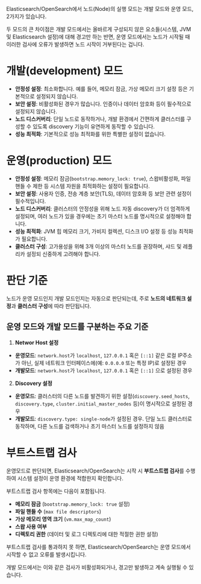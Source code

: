 Elasticsearch/OpenSearch에서 노드(Node)의 실행 모드는 개발 모드와 운영 모드, 2가지가 있습니다.

두 모드의 큰 차이점은 개발 모드에서는 올바르게 구성되지 않은 요소들(시스템, JVM 및 Elasticsearch 설정)에 대해 경고만 하는 반면, 운영 모드에서는 노드가 시작될 때 이러한 검사에 오류가 발생하면 노드 시작이 거부된다는 겁니다.

# 개발(development) 모드

- **안정성 설정**: 최소화합니다. 예를 들어, 메모리 잠금, 가상 메모리 크기 설정 등은 기본적으로 설정되지 않습니다.
- **보안 설정**: 비활성화된 경우가 많습니다. 인증이나 데이터 암호화 등이 필수적으로 설정되지 않습니다.
- **노드 디스커버리**: 단일 노드로 동작하거나, 개발 환경에서 간편하게 클러스터를 구성할 수 있도록 discovery 기능이 유연하게 동작할 수 있습니다.
- **성능 최적화**: 기본적으로 성능 최적화를 위한 특별한 설정이 없습니다.

# 운영(production) 모드

- **안정성 설정**: 메모리 잠금(`bootstrap.memory_lock: true`), 스왑비활성화, 파일 핸들 수 제한 등 시스템 자원을 최적화하는 설정이 필요합니다.
- **보안 설정**: 사용자 인증, 전송 계층 보안(TLS), 데이터 암호화 등 보안 관련 설정이 필수적입니다.
- **노드 디스커버리**: 클러스터의 안정성을 위해 노드 자동 discovery가 더 엄격하게 설정되며, 여러 노드가 있을 경우에는 초기 마스터 노드를 명시적으로 설정해야 합니다.
- **성능 최적화**: JVM 힙 메모리 크기, 가비지 컬렉션, 디스크 I/O 설정 등 성능 최적화가 필요합니다.
- **클러스터 구성**: 고가용성을 위해 3개 이상의 마스터 노드를 권장하며, 샤드 및 레플리카 설정되 신중하게 고려해야 합니다.

# 판단 기준

노드가 운영 모드인지 개발 모드인지는 자동으로 판단되는데, 주로 **노드의 네트워크 설정**과 **클러스터 구성**에 따라 판단됩니다.

## 운영 모드와 개발 모드를 구분하는 주요 기준

1. **Networ Host 설정**
  - **운영모드**: `network.host`가 `localhost`, `127.0.0.1` 혹은 `[::1]` 같은 로컬 IP주소가 아닌, 실제 네트워크 인터페이스에(예: `0.0.0.0` 또는 특정 IP)로 설정된 경우
  - **개발모드**: `network.host`가 `localhost`, `127.0.0.1` 혹은 `[::1]` 으로 설정된 경우
2. **Discovery 설정**
  - **운영모드**: 클러스터의 다른 노드를 발견하기 위한 설정(`discovery.seed_hosts`, `discovery.type`, `cluster.initial_master_nodes` 등)이 명시적으로 설정된 경우
  - **개발모드**: `discovery.type: single-node`가 설정된 경우. 단일 노드 클러스터로 동작하며, 다른 노드를 검색하거나 초기 마스터 노드를 설정하지 않음

# 부트스트랩 검사

운영모드로 판단되면, Elasticsearch/OpenSearch는 시작 시 **부트스트랩 검사**를 수행하여 시스템 설정이 운영 환경에 적합한지 확인합니다.

부트스트랩 검사 항목에는 다음이 포함됩니다.
- **메모리 잠금** (`bootstrap.memory_lock: true` 설정)
- **파일 핸들 수** (`max file descriptors`)
- **가상 메모리 영역 크기** (`vm.max_map_count`)
- **스왑 사용 여부**
- **디렉토리 권한** (데이터 및 로그 디렉토리에 대한 적절한 권한 설정)

부트스트랩 검사를 통과하지 못 하면, Elasticsearch/OpenSearch는 운영 모드에서 시작할 수 없고 오류를 발생시킵니다.

개발 모드에서는 이와 같은 검사가 비활성화되거나, 경고만 발생하고 계속 실행될 수 있습니다.
